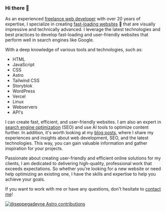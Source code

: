 ### Hi there 👋

As an experienced [freelance web developer](https://straffesites.com/freelance-webdeveloper) with over 20 years of expertise, I specialize in creating [fast-loading websites](https://straffesites.com/en) 🚀 that are visually impressive and technically advanced. I leverage the latest technologies and best practices to develop fast-loading and user-friendly websites that perform well in search engines like Google.

With a deep knowledge of various tools and technologies, such as:

- HTML
- JavaScript
- CSS
- Astro
- Tailwind CSS
- Storyblok
- WordPress
- Vercel
- Linux
- Webservers
- API's

I can create fast, efficient, and user-friendly websites. I am also an expert in [search engine optimization](https://straffesites.com/en/seo) (SEO) and use AI tools to optimize content further. In addition, it's worth looking at my [blog posts](https://straffesites.com/en/blog), where I share my experiences and insights about web development, SEO, and the latest technologies. This way, you can gain valuable information and gather inspiration for your projects.

Passionate about creating user-friendly and efficient online solutions for my clients, I am dedicated to delivering high-quality, professional work that exceeds expectations. So whether you're looking for a new website or need help optimizing an existing one, I have the skills and expertise to help you achieve your goals.

If you want to work with me or have any questions, don't hesitate to [contact me](https://straffesites.com/en/contact)! 

[![@seppegadeyne Astro contributions](https://astro.badg.es/v2/contributor/seppegadeyne.svg)](https://astro.badg.es/contributor/seppegadeyne/)
